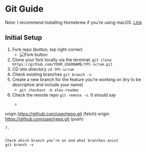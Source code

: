# Git Guide


Note: I recommend installing Homebrew if you’re using macOS. [Link](http://brew.sh/)


## Initial Setup
1. Fork repo (button, top right corner) 
 	* ![Fork button](https://github.com/alex-wap/gitguide/blob/master/fork.png)
2. Clone your fork locally via the terminal: `git clone https://github.com/YOUR_USERNAME/YPC-scrum.git`
3. CD into directory `cd YPC-scrum`
4. Check existing branches `git branch -v`
5. Create a new branch for the feature you’re working on (try to be descriptive and include your name) 
	* `git checkout -b alex-readme`
6. Check the remote repo `git remote -v`. It should say 
	* ```bash
origin https://github.com/user/repo.git (fetch) 
origin https://github.com/user/repo.git (push)
```
7. 


Check which branch you’re on and what branches exist
git branch -v
